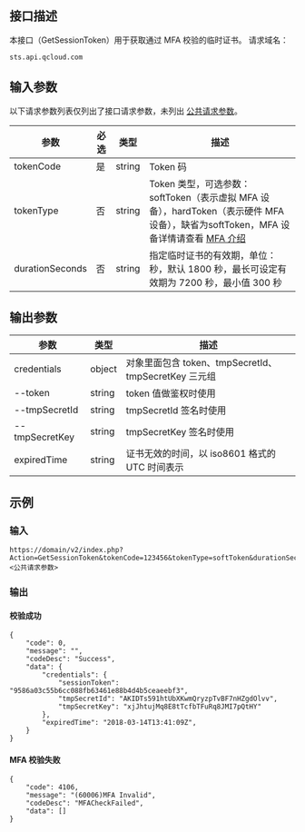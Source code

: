 ## 接口描述

本接口（GetSessionToken）用于获取通过 MFA 校验的临时证书。 
请求域名：

```
sts.api.qcloud.com
```

## 输入参数

以下请求参数列表仅列出了接口请求参数，未列出 [公共请求参数](http://tce.fsphere.cn/document/api/213/6976)。

| 参数            | 必选 | 类型   | 描述                                                         |
| --------------- | ---- | ------ | ------------------------------------------------------------ |
| tokenCode       | 是   | string | Token 码                                                     |
| tokenType       | 否   | string | Token 类型，可选参数：softToken（表示虚拟 MFA 设备），hardToken（表示硬件 MFA设备），缺省为softToken，MFA 设备详情请查看 [MFA 介绍](http://tce.fsphere.cn/document/product/378/8641) |
| durationSeconds | 否   | string | 指定临时证书的有效期，单位：秒，默认 1800 秒，最长可设定有效期为 7200 秒，最小值 300 秒 |

## 输出参数

| 参数           | 类型   | 描述                                                 |
| -------------- | ------ | ---------------------------------------------------- |
| credentials    | object | 对象里面包含 token、tmpSecretId、tmpSecretKey 三元组 |
| --token        | string | token 值做鉴权时使用                                 |
| --tmpSecretId  | string | tmpSecretId 签名时使用                               |
| --tmpSecretKey | string | tmpSecretKey 签名时使用                              |
| expiredTime    | string | 证书无效的时间，以 iso8601 格式的 UTC 时间表示       |

## 示例

### 输入

```
https://domain/v2/index.php?Action=GetSessionToken&tokenCode=123456&tokenType=softToken&durationSeconds=1800&<公共请求参数>
```

### 输出

#### 校验成功

```
{
    "code": 0,
    "message": "",
    "codeDesc": "Success",
    "data": {
        "credentials": {
            "sessionToken": "9586a03c55b6cc088fb63461e88b4d4b5ceaeebf3",
            "tmpSecretId": "AKIDTs591htUbXKwmQryzpTvBF7nHZgdOlvv",
            "tmpSecretKey": "xjJhtujMq8E8tTcfbTFuRq8JMI7pQtHY"
        },
        "expiredTime": "2018-03-14T13:41:09Z",    
    }
}
```

#### MFA 校验失败

```
{
    "code": 4106,
    "message": "(60006)MFA Invalid",
    "codeDesc": "MFACheckFailed",
    "data": []
}
```



